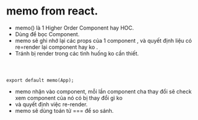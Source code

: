 # memo from react.

- memo() là 1 Higher Order Component hay HOC.
- Dùng để bọc Component.
- memo sẽ ghi nhớ lại các props của 1 component , và quyết định liệu có re=render lại component hay ko .
- Tránh bị render trong các tình huống ko cần thiết.

```



export default memo(App);
```

- memo nhận vào component, mỗi lần component cha thay đổi sẽ check xem component của nó có bị thay đổi gì ko 
- và quyết định việc re-render.
- memo sẽ dùng toán tử === để so sánh. 